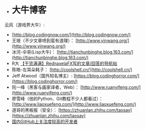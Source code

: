 * # 大牛博客



云风（游戏界大牛）:

* [http://blog.codingnow.com/](http://blog.codingnow.com/)
* 王垠（不少文章喷到蛮有道理）：
  [http://www.yinwang.org/](http://www.yinwang.org/)
* 冰河-伞哥\(Lisp大牛\)：
  [http://tianchunbinghe.blog.163.com/](http://tianchunbinghe.blog.163.com/)
* R大
  [【干货满满】RednaxelaFX写的文章/回答的导航帖](https://zhuanlan.zhihu.com/p/25042028)
* 陈皓-左耳朵耗子：
  [http://coolshell.cn/](http://coolshell.cn/)
* Jeff Atwood（国外知名博主）:
  [https://blog.codinghorror.com/](https://blog.codinghorror.com/)
* 阮一峰（黑客与画家译者，Web）：
  [http://www.ruanyifeng.com/](http://www.ruanyifeng.com/)
* 廖雪峰（他的Python、Git教程不少人都看过）：
  [http://www.liaoxuefeng.com/](http://www.liaoxuefeng.com/)
* 道哥的黑板报（安全）：
  [https://zhuanlan.zhihu.com/taosay](https://zhuanlan.zhihu.com/taosay)
* [国内GitHub上关注度较高的开发者](https://github.com/search?l=&o=desc&p=1&q=location%3AChina&ref=advsearch&s=followers&type=Users&utf8=%E2%9C%93)

[^1]: footnote here.

